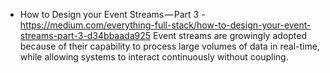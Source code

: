 - How to Design your Event Streams — Part 3 - https://medium.com/everything-full-stack/how-to-design-your-event-streams-part-3-d34bbaada925
 Event streams are growingly adopted because of their capability to process large volumes of data in real-time, while allowing systems to interact continuously without coupling.